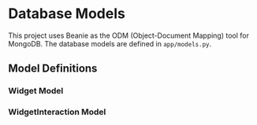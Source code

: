 # Database Models

This project uses Beanie as the ODM (Object-Document Mapping) tool for MongoDB. The database models are defined in `app/models.py`.

## Model Definitions

### Widget Model

### WidgetInteraction Model
